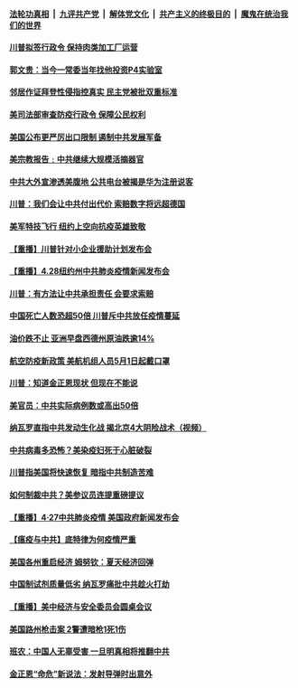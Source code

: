 

####  [法轮功真相](../../../../basic/blob/master/README.md?t=04291501) &nbsp;|&nbsp; [九评共产党](../../../../9ping.md/blob/master/README.md?t=04291501) &nbsp;|&nbsp; [解体党文化](../../../../jtdwh.md/blob/master/README.md?t=04291501)  &nbsp;|&nbsp; [共产主义的终极目的](../../../../gczydzjmd.md/blob/master/README.md?t=04291501) &nbsp;|&nbsp; [魔鬼在统治我们的世界](../../../../mgztzwmdsj.md/blob/master/README.md?t=04291501) 

#### [川普拟签行政令 保持肉类加工厂运营](../pages/prog203/a102834415.md?t=04291501) 

#### [郭文贵：当今一常委当年找他投资P4实验室](../pages/prog203/a102834307.md?t=04291501) 

#### [邻居作证拜登性侵指控真实 民主党被批双重标准](../pages/prog203/a102834208.md?t=04291501) 

#### [美司法部审查防疫行政令 保障公民权利](../pages/prog203/a102834196.md?t=04291501) 

#### [美国公布更严厉出口限制 遏制中共发展军备](../pages/prog203/a102834166.md?t=04291501) 

#### [美宗教报告﹕中共继续大规模活摘器官](../pages/prog203/a102834133.md?t=04291501) 

#### [中共大外宣渗透美腹地 公共电台被揭是华为注册说客](../pages/prog203/a102834076.md?t=04291501) 

#### [川普：我们会让中共付出代价 索赔数字将远超德国](../pages/prog203/a102834090.md?t=04291501) 

#### [美军特技飞行 纽约上空向抗疫英雄致敬](../pages/prog203/a102834094.md?t=04291501) 

#### [【重播】川普针对小企业援助计划发布会](../pages/prog203/a102834067.md?t=04291501) 

#### [【重播】4.28纽约州中共肺炎疫情新闻发布会](../pages/prog203/a102832765.md?t=04291501) 

#### [川普：有方法让中共承担责任 会要求索赔](../pages/prog203/a102833918.md?t=04291501) 

#### [中国死亡人数恐超50倍 川普斥中共放任疫情蔓延](../pages/prog203/a102833632.md?t=04291501) 

#### [油价跌不止 亚洲早盘西德州原油跌逾14%](../pages/prog203/a102833591.md?t=04291501) 

#### [航空防疫新政策 美航机组人员5月1日起戴口罩](../pages/prog203/a102833523.md?t=04291501) 

#### [川普：知道金正恩现状 但现在不能说](../pages/prog203/a102833441.md?t=04291501) 

#### [美官员：中共实际病例数或高出50倍](../pages/prog203/a102833367.md?t=04291501) 

#### [纳瓦罗直指中共发动生化战 揭北京4大阴险战术（视频）](../pages/prog203/a102833320.md?t=04291501) 

#### [中共病毒多恐怖？美染疫妇死于心脏破裂](../pages/prog203/a102833321.md?t=04291501) 

#### [川普指美国将快速恢复 暗指中共制造苦难](../pages/prog203/a102833337.md?t=04291501) 

#### [如何制裁中共？美参议员连提重磅提议](../pages/prog203/a102833281.md?t=04291501) 

#### [【重播】4·27中共肺炎疫情 美国政府新闻发布会](../pages/prog203/a102832763.md?t=04291501) 

#### [【瘟疫与中共】底特律为何疫情严重](../pages/prog203/a102833198.md?t=04291501) 

#### [美国各州重启经济 姆努钦：夏天经济回弹](../pages/prog203/a102833169.md?t=04291501) 

#### [中国制试剂质量低劣 纳瓦罗痛批中共趁火打劫](../pages/prog203/a102833131.md?t=04291501) 

#### [【重播】美中经济与安全委员会圆桌会议](../pages/prog203/a102832651.md?t=04291501) 

#### [美国路州枪击案 2警遭暗枪1死1伤](../pages/prog203/a102832918.md?t=04291501) 

#### [班农：中国人无辜受害 一旦明真相将推翻中共](../pages/prog203/a102832877.md?t=04291501) 

#### [金正恩“命危”新说法：发射导弹时出意外](../pages/prog203/a102832701.md?t=04291501) 

